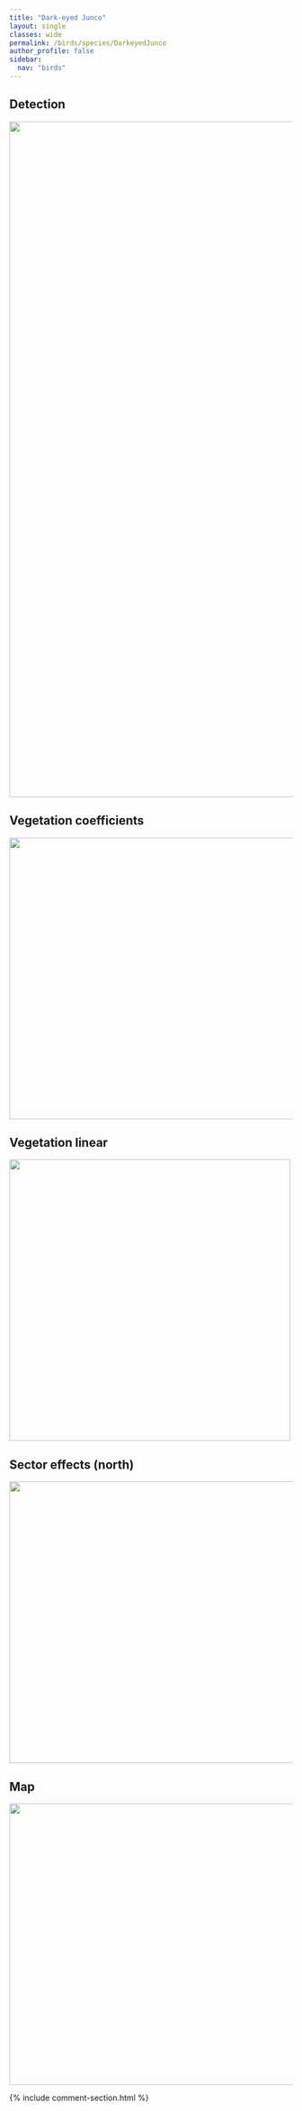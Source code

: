 ```yaml
---
title: "Dark-eyed Junco"
layout: single
classes: wide
permalink: /birds/species/DarkeyedJunco
author_profile: false
sidebar:
  nav: "birds"
---
```


<h2>Detection</h2>

<a href="https://drive.google.com/uc?export=view&id=16dtYS09SFUh-57eCKvC8G_33XGV33CHS">
<img src="https://drive.google.com/uc?export=view&id=16dtYS09SFUh-57eCKvC8G_33XGV33CHS" height = "1200" width = "800">
</a>

<h2>Vegetation coefficients</h2>

<a href="https://drive.google.com/uc?export=view&id=12yzmEk6MG6LsMcVmIi8R-aXuyuxnh24z">
<img src="https://drive.google.com/uc?export=view&id=12yzmEk6MG6LsMcVmIi8R-aXuyuxnh24z" height = "500" width = "1000">
</a>

<h2>Vegetation linear</h2>

<a href="https://drive.google.com/uc?export=view&id=1OXe2kd4aJd4_eWlAzuUdu8Z1m_8iRV3G">
<img src="https://drive.google.com/uc?export=view&id=1OXe2kd4aJd4_eWlAzuUdu8Z1m_8iRV3G" height = "500" width = "500">
</a>

<h2>Sector effects (north)</h2>

<a href="https://drive.google.com/uc?export=view&id=1Gjw6sgs0QJMCFgX7LqoshUfAuYIK0UbO">
<img src="https://drive.google.com/uc?export=view&id=1Gjw6sgs0QJMCFgX7LqoshUfAuYIK0UbO" height = "500" width = "1000">
</a>

<h2>Map</h2>

<a href="https://drive.google.com/uc?export=view&id=1U8L4F1eu1hFV-zUdgEGI1gsprmjxhA-B">
<img src="https://drive.google.com/uc?export=view&id=1U8L4F1eu1hFV-zUdgEGI1gsprmjxhA-B" height = "500" width = "1500">
</a>

{% include comment-section.html %}
